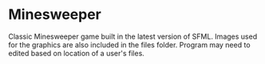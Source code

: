 # Minesweeper
Classic Minesweeper game built in the latest version of SFML.
Images used for the graphics are also included in the files folder.
Program may need to edited based on location of a user's files.

